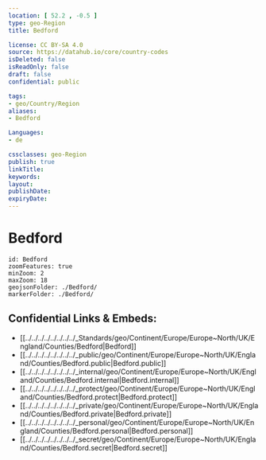 ```yaml
---
location: [ 52.2 , -0.5 ] 
type: geo-Region
title: Bedford

license: CC BY-SA 4.0
source: https://datahub.io/core/country-codes
isDeleted: false
isReadOnly: false
draft: false
confidential: public

tags:
- geo/Country/Region
aliases:
- Bedford

Languages:
- de

cssclasses: geo-Region
publish: true
linkTitle: 
keywords: 
layout: 
publishDate: 
expiryDate: 
---
```


# Bedford

```leaflet
id: Bedford
zoomFeatures: true 
minZoom: 2 
maxZoom: 18
geojsonFolder: ./Bedford/
markerFolder: ./Bedford/
```


## Confidential Links & Embeds: 
- [[../../../../../../../../_Standards/geo/Continent/Europe/Europe~North/UK/England/Counties/Bedford|Bedford]] 
- [[../../../../../../../../_public/geo/Continent/Europe/Europe~North/UK/England/Counties/Bedford.public|Bedford.public]] 
- [[../../../../../../../../_internal/geo/Continent/Europe/Europe~North/UK/England/Counties/Bedford.internal|Bedford.internal]] 
- [[../../../../../../../../_protect/geo/Continent/Europe/Europe~North/UK/England/Counties/Bedford.protect|Bedford.protect]] 
- [[../../../../../../../../_private/geo/Continent/Europe/Europe~North/UK/England/Counties/Bedford.private|Bedford.private]] 
- [[../../../../../../../../_personal/geo/Continent/Europe/Europe~North/UK/England/Counties/Bedford.personal|Bedford.personal]] 
- [[../../../../../../../../_secret/geo/Continent/Europe/Europe~North/UK/England/Counties/Bedford.secret|Bedford.secret]] 

